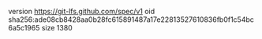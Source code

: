 version https://git-lfs.github.com/spec/v1
oid sha256:ade08cb8428aa0b28fc615891487a17e22813527610836fb0f1c54bc6a5c1965
size 1380
